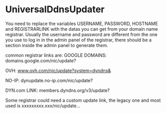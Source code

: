 # UniversalDdnsUpdater

You need to replace the variables USERNAME, PASSWORD, HOSTNAME and REGISTRARLINK with the datas you can get from your domain name registrar. Usually the username and password are different from the one you use to log in in the admin panel of the registrar, there should be a section inside the admin panel to generate them.

common registrar links are:
GOOGLE DOMAINS: domains.google.com/nic/update?

OVH: www.ovh.com/nic/update?system=dyndns&

NO-IP: dynupdate.no-ip.com/nic/update?

DYN.com LINK: members.dyndns.org/v3/update?

Some registrar could need a custom update link, the legacy one and most used is xxxxxxxxx.xxx/nic/update...
 

